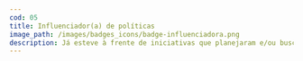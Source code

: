 ```yaml
---
cod: 05
title: Influenciador(a) de políticas
image_path: /images/badges_icons/badge-influenciadora.png
description: Já esteve à frente de iniciativas que planejaram e/ou buscaram aprimorar as políticas públicas locais, como grupos de governo aberto, conselhos, regulamentação de leis e comprometimento de candidatos com causas de inovação cívica co-criadas no âmbito da rede.
---
```

